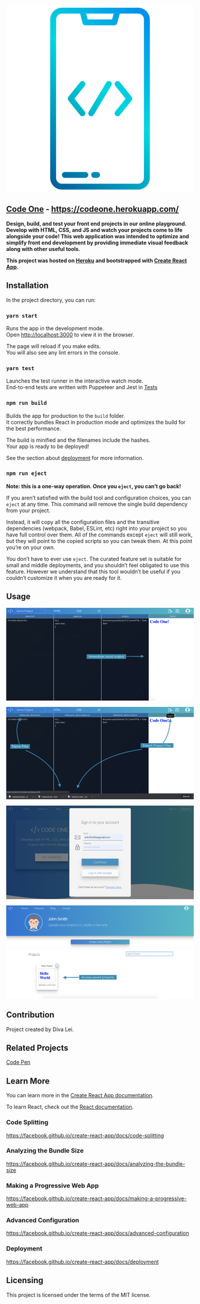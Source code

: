![Code One](./src/images/app.png)

## [Code One](https://codeone.herokuapp.com/) - https://codeone.herokuapp.com/

**Design, build, and test your front end projects in our online playground.
Develop with HTML, CSS, and JS and watch your projects come to life alongside your code!
This web application was intended to optimize and simplify front end development by providing immediate visual feedback along with other useful tools.**


**This project was hosted on [Heroku](https://www.heroku.com/) and bootstrapped with [Create React App](https://github.com/facebook/create-react-app).**

## Installation

In the project directory, you can run:

### `yarn start`

Runs the app in the development mode.<br />
Open [http://localhost:3000](http://localhost:3000) to view it in the browser.

The page will reload if you make edits.<br />
You will also see any lint errors in the console.

### `yarn test`

Launches the test runner in the interactive watch mode.<br />
End-to-end tests are written with Puppeteer and Jest in [Tests](./tests)

### `npm run build`

Builds the app for production to the `build` folder.<br />
It correctly bundles React in production mode and optimizes the build for the best performance.

The build is minified and the filenames include the hashes.<br />
Your app is ready to be deployed!

See the section about [deployment](https://facebook.github.io/create-react-app/docs/deployment) for more information.

### `npm run eject`

**Note: this is a one-way operation. Once you `eject`, you can’t go back!**

If you aren’t satisfied with the build tool and configuration choices, you can `eject` at any time. This command will remove the single build dependency from your project.

Instead, it will copy all the configuration files and the transitive dependencies (webpack, Babel, ESLint, etc) right into your project so you have full control over them. All of the commands except `eject` will still work, but they will point to the copied scripts so you can tweak them. At this point you’re on your own.

You don’t have to ever use `eject`. The curated feature set is suitable for small and middle deployments, and you shouldn’t feel obligated to use this feature. However we understand that this tool wouldn’t be useful if you couldn’t customize it when you are ready for it.

## Usage
![Code Alongside a Live Browser](./src/images/firstslide.png)

![Export Files](./src/images/secondslide.png)

![Login to account](./src/images/login-ss.png)

![Access saved Projects](./src/images/profile-ss.png)



## Contribution
Project created by Diva Lei.

## Related Projects

[Code Pen](https://codepen.io/pen/)


## Learn More

You can learn more in the [Create React App documentation](https://facebook.github.io/create-react-app/docs/getting-started).

To learn React, check out the [React documentation](https://reactjs.org/).

### Code Splitting

https://facebook.github.io/create-react-app/docs/code-splitting

### Analyzing the Bundle Size

https://facebook.github.io/create-react-app/docs/analyzing-the-bundle-size

### Making a Progressive Web App

https://facebook.github.io/create-react-app/docs/making-a-progressive-web-app

### Advanced Configuration

https://facebook.github.io/create-react-app/docs/advanced-configuration

### Deployment

https://facebook.github.io/create-react-app/docs/deployment


## Licensing
This project is licensed under the terms of the MIT license.
